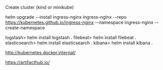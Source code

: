 Create cluster (kind or minikube)

helm upgrade --install ingress-nginx ingress-nginx --repo https://kubernetes.github.io/ingress-nginx --namespace ingress-nginx --create-namespace

logstash> helm install logstash .
filebeat> helm install filebeat .
elasticsearch> helm install elasticsearch .
kibana> helm install kibana .

http://kubernetes.docker.internal/


https://artifacthub.io/